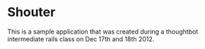 Shouter
================

This is a sample application that was created during a thoughtbot intermediate rails class on Dec 17th and 18th 2012.

